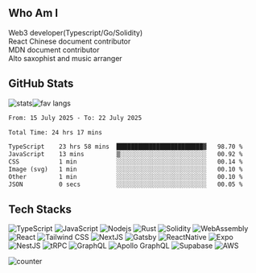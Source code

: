 ## Who Am I

Web3 developer(Typescript/Go/Solidity)\
React Chinese document contributor\
MDN document contributor\
Alto saxophist and music arranger


## GitHub Stats

<div style="display:flex;flex-wrap:no-wrap">
  <img alt="stats" src="https://github-readme-stats.vercel.app/api?username=chiumungzitalexander&show_icons=true&line_height=27&count_private=true&title_color=ffffff&text_color=c9cacc&icon_color=2bbc8a&bg_color=1d1f21" />
  <img alt="fav langs" src="https://github-readme-stats.vercel.app/api/top-langs/?username=chiumungzitalexander&exclude_repo=Amway-Thailand,Hybris-UI-UX-Core-Developmen&title_color=ffffff&text_color=c9cacc&icon_color=2bbc8a&bg_color=1d1f21&langs_count=5&hide=html,css,scss,mdx&hide_progress=true" />
</div>

<!--START_SECTION:waka-->

```txt
From: 15 July 2025 - To: 22 July 2025

Total Time: 24 hrs 17 mins

TypeScript    23 hrs 58 mins  ████████████████████████▓   98.70 %
JavaScript    13 mins         ▒░░░░░░░░░░░░░░░░░░░░░░░░   00.92 %
CSS           1 min           ░░░░░░░░░░░░░░░░░░░░░░░░░   00.14 %
Image (svg)   1 min           ░░░░░░░░░░░░░░░░░░░░░░░░░   00.10 %
Other         1 min           ░░░░░░░░░░░░░░░░░░░░░░░░░   00.10 %
JSON          0 secs          ░░░░░░░░░░░░░░░░░░░░░░░░░   00.05 %
```

<!--END_SECTION:waka-->

## Tech Stacks

![TypeScript](https://img.shields.io/badge/-TypeScript-1b477a?style=flat-square&logo=typescript)
![JavaScript](https://img.shields.io/badge/-JavaScript-dbc848?style=flat-square&logo=javascript)
![Nodejs](https://img.shields.io/badge/-Nodejs-34692f?style=flat-square&logo=Node.js)
![Rust](https://img.shields.io/badge/-Rust-ffc832?style=flat-square&logo=rust)
![Solidity](https://img.shields.io/badge/-Solidity-5e5e5e?style=flat-square&logo=solidity)
![WebAssembly](https://img.shields.io/badge/-WebAssembly-898989?style=flat-square&logo=webassembly)
![React](https://img.shields.io/badge/-React-4eadc7?style=flat-square&logo=react)
![Tailwind CSS](https://img.shields.io/badge/-tailwindcss-38bdf8?style=flat-square&logo=tailwindcss&logoColor=fff)
![NextJS](https://img.shields.io/badge/-Next.js-black?style=flat-square&logo=nextdotjs)
![Gatsby](https://img.shields.io/badge/-Gatsby.js-7026b9?style=flat-square&logo=Gatsby)
![ReactNative](https://img.shields.io/badge/-ReactNative-4eadc7?style=flat-square&logo=react)
![Expo](https://img.shields.io/badge/-Expo-black?style=flat-square&logo=expo)
![NestJS](https://img.shields.io/badge/-NestJS-ea2845?style=flat-square&logo=NestJS)
![tRPC](https://img.shields.io/badge/-tRPC-398ccb?style=flat-square&logo=trpc&logoColor=fff)
![GraphQL](https://img.shields.io/badge/-GraphQL-E10098?style=flat-square&logo=graphql)
![Apollo GraphQL](https://img.shields.io/badge/-Apollo%20GraphQL-311C87?style=flat-square&logo=apollo-graphql)
![Supabase](https://img.shields.io/badge/-supabase-242424?style=flat-square&logo=supabase)
![AWS](https://img.shields.io/badge/Amazon%20Web%20Services-eb5f07?style=flat-square&logo=Amazon%20Web%20Services)

<p align="left">
  <img
    src="https://komarev.com/ghpvc/?username=chiumuntzitalexander&color=lightgrey&label=Visitors&style=flat-square"
    alt="counter"
  />
</p>

